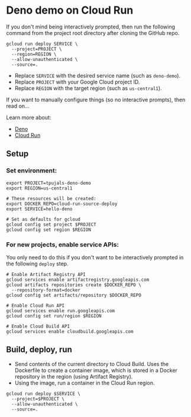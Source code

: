 # Deno demo on Cloud Run

If you don't mind being interactively prompted,
then run the following command from the project
root directory after cloning the GitHub repo.

```text
gcloud run deploy SERVICE \
  --project=PROJECT \
  --region=REGION \
  --allow-unauthenticated \
  --source=.
```

- Replace `SERVICE` with the desired service name
  (such as `deno-demo`).
- Replace `PROJECT` with your Google Cloud project ID.
- Replace `REGION` with the target region
(such as `us-central1`).

If you want to manually configure things (so no interactive
prompts), then read on...

Learn more about:
 - [Deno](https://deno.land/)
 - [Cloud Run](https://cloud.google.com/run)

## Setup

### Set environment:

```text
export PROJECT=tpujals-deno-demo
export REGION=us-central1

# These resources will be created:
export DOCKER_REPO=cloud-run-source-deploy
export SERVICE=hello-deno

# Set as defaults for gcloud
gcloud config set project $PROJECT
gcloud config set region $REGION
```

### For new projects, enable service APIs:

You only need to do this if you don't want to be
interactively prompted in the following `deploy`
step.

```text
# Enable Artifact Registry API
gcloud services enable artifactregistry.googleapis.com
gcloud artifacts repositories create $DOCKER_REPO \
  --repository-format=docker
gcloud config set artifacts/repository $DOCKER_REPO

# Enable Cloud Run API
gcloud services enable run.googleapis.com
gcloud config set run/region $REGION

# Enable Cloud Build API
gcloud services enable cloudbuild.googleapis.com
```

## Build, deploy, run

- Send contents of the current directory to Cloud Build. Uses
the Dockerfile to create a container image, which is stored in
a Docker repository in the region (using Artifact Registry).
- Using the image, run a container in the Cloud Run region.

```text
gcloud run deploy $SERVICE \
  --project=$PROJECT \
  --allow-unauthenticated \
  --source=.
```
